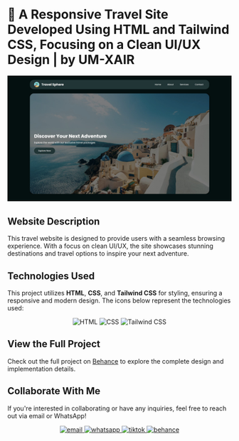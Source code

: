 # 🧬 A Responsive Travel Site Developed Using HTML and Tailwind CSS, Focusing on a Clean UI/UX Design | by UM-XAIR

<div align="center">
  <img src="https://github.com/um-xair/Travel-Website/blob/main/assets/main-photo.jpg" />
</div>

## Website Description
This travel website is designed to provide users with a seamless browsing experience. With a focus on clean UI/UX, the site showcases stunning destinations and travel options to inspire your next adventure.

## Technologies Used
This project utilizes **HTML**, **CSS**, and **Tailwind CSS** for styling, ensuring a responsive and modern design. The icons below represent the technologies used:

<div align="center">
  <img src="https://img.shields.io/badge/HTML-%23E34F26.svg?&style=for-the-badge&logo=html5&logoColor=white" alt="HTML" height="50" />
  <img src="https://img.shields.io/badge/CSS-%231572B6.svg?&style=for-the-badge&logo=css3&logoColor=white" alt="CSS" height="50" />
  <img src="https://img.shields.io/badge/TailwindCSS-%06B6D4.svg?&style=for-the-badge&logo=tailwind-css&logoColor=white" alt="Tailwind CSS" height="50" />
</div>

## View the Full Project
Check out the full project on [Behance](https://www.behance.net/gallery/210231235/Travel-Sphere-Website-Design-UIUX) to explore the complete design and implementation details.

## Collaborate With Me
If you're interested in collaborating or have any inquiries, feel free to reach out via email or WhatsApp!

<div align="center">
<a href="mailto:umairaxin@gmail.com" target="_blank">
  <img src="https://img.shields.io/badge/email-%23000000.svg?&style=for-the-badge&logo=gmail&logoColor=white&color=FF0000" alt="email" height="50" />
</a>
<a href="https://wa.me/01162260866" target="_blank">
  <img src="https://img.shields.io/badge/whatsapp-%23000000.svg?&style=for-the-badge&logo=whatsapp&logoColor=white&color=006400" alt="whatsapp" height="50" />
</a>
<a href="https://www.tiktok.com/@devxair" target="_blank">
  <img src="https://img.shields.io/badge/tiktok-%23000000.svg?&style=for-the-badge&logo=tiktok&logoColor=white&color=545454" alt="tiktok" height="50" />
</a>
  <a href="https://www.behance.net/devxair" target="_blank">
  <img src="https://img.shields.io/badge/behance-%231E90FF.svg?&style=for-the-badge&logo=behance&logoColor=white&color=003ECB" alt="behance" height="50"/>
</a>
</div>
